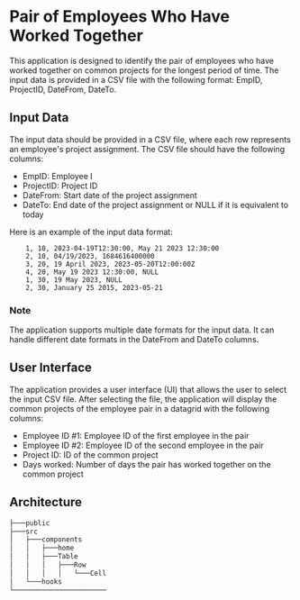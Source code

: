 # Pair of Employees Who Have Worked Together

This application is designed to identify the pair of employees who have worked together on common projects for the longest period of time. The input data is provided in a CSV file with the following format: EmpID, ProjectID, DateFrom, DateTo.

## Input Data

The input data should be provided in a CSV file, where each row represents an employee's project assignment. The CSV file should have the following columns:

* EmpID: Employee I
* ProjectID: Project ID
* DateFrom: Start date of the project assignment
* DateTo: End date of the project assignment or NULL if it is equivalent to today

Here is an example of the input data format:

```csv
    1, 10, 2023-04-19T12:30:00, May 21 2023 12:30:00
    2, 10, 04/19/2023, 1684616400000
    3, 20, 19 April 2023, 2023-05-20T12:00:00Z
    4, 20, May 19 2023 12:30:00, NULL
    1, 30, 19 May 2023, NULL
    2, 30, January 25 2015, 2023-05-21
````
### Note

The application supports multiple date formats for the input data. It can handle different date formats in the DateFrom and DateTo columns.

## User Interface

The application provides a user interface (UI) that allows the user to select the input CSV file. After selecting the file, the application will display the common projects of the employee pair in a datagrid with the following columns:

* Employee ID #1: Employee ID of the first employee in the pair
* Employee ID #2: Employee ID of the second employee in the pair
* Project ID: ID of the common project
* Days worked: Number of days the pair has worked together on the common project


## Architecture

```bash
├───public
├───src
│   ├───components
│   │   ├───home
│   │   ├───Table
│   │   │   ├───Row
│   │   │   │   └───Cell
│   └───hooks
└───────────────────────
```
